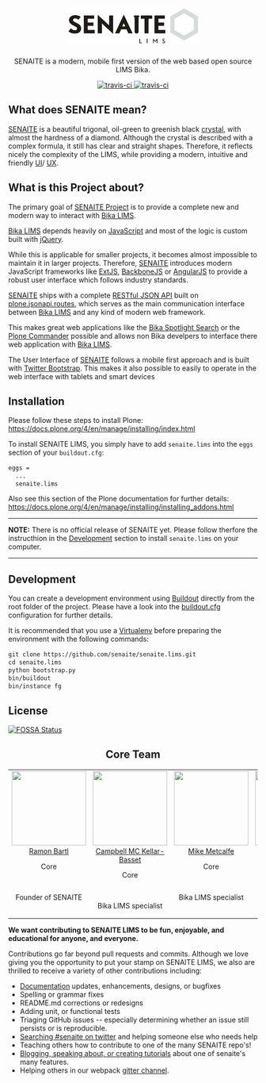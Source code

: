 <div align="center">

  <h1>
    <a href="https://github.com/senaite/senaite.lims">
      <div>
        <img src="static/logo.png" alt="senaite.lims" />
      </div>
    </a>
  </h1>

  <p>SENAITE is a modern, mobile first version of the web based open source LIMS Bika.</p>

  <div>
    <a href="https://travis-ci.org/senaite/senaite.lims">
      <img src="https://img.shields.io/travis/senaite/senaite.lims.svg?style=flat-square" alt="travis-ci" />
    </a>
    <a href="docs/Contributing.rst">
      <img src="https://img.shields.io/badge/PRs-welcome-brightgreen.svg?style=flat-square" alt="travis-ci" />
    </a>
  </div>
</div>


## What does SENAITE mean?

[SENAITE](http://senaite.com) is a beautiful trigonal, oil-green to greenish
black [crystal](https://www.mindat.org/min-3617.html), with almost the hardness
of a diamond. Although the crystal is described with a complex formula, it still
has clear and straight shapes. Therefore, it reflects nicely the complexity of
the LIMS, while providing a modern, intuitive and friendly [UI](https://en.wikipedia.org/wiki/User_interface_design)/
[UX](https://en.wikipedia.org/wiki/User_experience).


## What is this Project about?

The primary goal of [SENAITE Project](https://github.com/senaite/senaite.lims) is to provide
a complete new and modern way to interact with [Bika LIMS](https://github.com/bikalims/bika.lims).

[Bika LIMS](https://www.bikalims.org) depends heavily on [JavaScript](https://en.wikipedia.org/wiki/JavaScript)
and most of the logic is custom built with [jQuery](https://jquery.com).

While this is applicable for smaller projects, it becomes almost impossible to maintain it in larger projects.
Therefore, [SENAITE](https://github.com/senaite/senaite.lims) introduces modern JavaScript frameworks like
[ExtJS](https://www.sencha.com/products/extjs), [BackboneJS](http://backbonejs.org) or [AngularJS](https://angularjs.org)
to provide a robust user interface which follows industry standards.

[SENAITE](http://senaite.com) ships with a complete [RESTful JSON API](https://en.wikipedia.org/wiki/Representational_state_transfer)
built on [plone.jsonapi.routes](http://plonejsonapiroutes.readthedocs.io/en/latest), which serves as the main communication interface
between [Bika LIMS](https://www.bikalims.org) and any kind of modern web framework.

This makes great web applications like the [Bika Spotlight Search](http://www.ridingbytes.com/de/portfolio/bika-spotlight-search/#content)
or the [Plone Commander](http://www.ridingbytes.com/de/portfolio/plone-commander/#content) possible
and allows non Bika develpers to interface there web application with [Bika LIMS](https://www.bikalims.org).

The User Interface of [SENAITE](https://github.com/senaite/senaite.lims) follows
a mobile first approach and is built with [Twitter Bootstrap](http://getbootstrap.com).
This makes it also possible to easily to operate in the web interface with tablets and smart devices


## Installation

Please follow these steps to install Plone:
https://docs.plone.org/4/en/manage/installing/index.html

To install SENAITE LIMS, you simply have to add `senaite.lims` into the `eggs` section
of your `buildout.cfg`:

    eggs =
      ...
      senaite.lims

Also see this section of the Plone documentation for further details:
https://docs.plone.org/4/en/manage/installing/installing_addons.html

---
**NOTE:** There is no official release of SENAITE yet. Please follow therfore
the instructhion in the [Development](#development) section to install
`senaite.lims` on your computer.

---

## Development

You can create a development environment using [Buildout](https://pypi.python.org/pypi/zc.buildout)
directly from the root folder of the project.
Please have a look into the [buildout.cfg](https://github.com/senaite/senaite.lims/blob/master/buildout.cfg)
configuration for further details.

It is recommended that you use
a [Virtualenv](https://virtualenv.pypa.io/en/stable) before preparing the
environment with the following commands:

```
git clone https://github.com/senaite/senaite.lims.git
cd senaite.lims
python bootstrap.py
bin/buildout
bin/instance fg
```


## License

[![FOSSA Status](https://app.fossa.io/api/projects/git%2Bhttps%3A%2F%2Fgithub.com%2Fsenaite%2Fsenaite.lims.svg?type=large)](https://app.fossa.io/projects/git%2Bhttps%3A%2F%2Fgithub.com%2Fsenaite%2Fsenaite.lims?ref=badge_large)

<h2 align="center">Core Team</h2>

<table>
  <tbody>
    <tr>
      <td align="center" valign="top">
        <img width="150" height="150" src="https://github.com/ramonski.png?s=150">
        <br>
        <a href="https://github.com/ramonski">Ramon Bartl</a>
        <p>Core</p>
        <br>
        <p>Founder of SENAITE</p>
      </td>
      <td align="center" valign="top">
        <img width="150" height="150" src="https://github.com/rockfruit.png?s=150">
        <br>
        <a href="https://github.com/rockfruit">Campbell MC Kellar-Basset</a>
        <p>Core</p>
        <br>
        <p>Bika LIMS specialist</p>
      </td>
      <td align="center" valign="top">
        <img width="150" height="150" src="https://github.com/mikejmets.png?s=150">
        <br>
        <a href="https://github.com/mikejmets">Mike Metcalfe</a>
        <p>Core</p>
        <br>
        <p>Bika LIMS specialist</p>
      </td>
      <td align="center" valign="top">
        <img width="150" height="150" src="https://github.com/Lunga001.png?s=150">
        <br>
        <a href="https://github.com/Lunga001">Lunga Baliwe</a>
        <p>Core</p>
        <br>
        <p>Bika LIMS specialist</p>
      </td>
    </tr>
  </tbody>
</table>


**We want contributing to SENAITE LIMS to be fun, enjoyable, and educational for
anyone, and everyone.**

Contributions go far beyond pull requests and commits. Although we love giving
you the opportunity to put your stamp on SENAITE LIMS, we also are thrilled to
receive a variety of other contributions including:

* [Documentation](https://github.com/senaite/senaite.lims.com) updates, enhancements, designs, or bugfixes
* Spelling or grammar fixes
* README.md corrections or redesigns
* Adding unit, or functional tests
* Triaging GitHub issues -- especially determining whether an issue still persists or is reproducible.
* [Searching #senaite on twitter](https://twitter.com/search?q=senaite) and helping someone else who needs help
* Teaching others how to contribute to one of the many SENAITE repo's!
* [Blogging, speaking about, or creating tutorials](https://github.com/senaite-contrib/awesome-senaite) about one of senaite's many features.
* Helping others in our webpack [gitter channel](https://gitter.im/senaite/senaite.lims).
